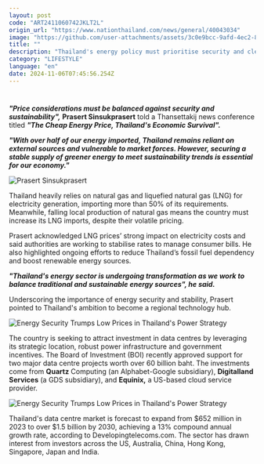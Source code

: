 ```yaml
---
layout: post
code: "ART2411060742JKLT2L"
origin_url: "https://www.nationthailand.com/news/general/40043034"
image: "https://github.com/user-attachments/assets/3c0e9bcc-9afd-4ec2-8449-c4999c7c8a23"
title: ""
description: "Thailand's energy policy must prioritise security and cleaner sources rather than focus solely on low prices to cut living and business costs, the Energy Ministry’s permanent secretary said on Wednesday."
category: "LIFESTYLE"
language: "en"
date: 2024-11-06T07:45:56.254Z
---
```


# 









_**"Price considerations must be balanced against security and sustainability",**_ **Prasert Sinsukprasert** told a Thansettakij news conference titled _**"The Cheap Energy Price, Thailand's Economic Survival".**_

_**"With over half of our energy imported, Thailand remains reliant on external sources and vulnerable to market forces. However, securing a stable supply of greener energy to meet sustainability trends is essential for our economy."**_

  ![Prasert Sinsukprasert](https://github.com/user-attachments/assets/de2f6d3b-b839-43d1-841d-31595dade32d)

Thailand heavily relies on natural gas and liquefied natural gas (LNG) for electricity generation, importing more than 50% of its requirements. Meanwhile, falling local production of natural gas means the country must increase its LNG imports, despite their volatile pricing.

Prasert acknowledged LNG prices’ strong impact on electricity costs and said authorities are working to stabilise rates to manage consumer bills. He also highlighted ongoing efforts to reduce Thailand’s fossil fuel dependency and boost renewable energy sources.

_**"Thailand's energy sector is undergoing transformation as we work to balance traditional and sustainable energy sources", he said.**_



Underscoring the importance of energy security and stability, Prasert pointed to Thailand's ambition to become a regional technology hub.

  ![Energy Security Trumps Low Prices in Thailand\'s Power Strategy](https://github.com/user-attachments/assets/e5a73967-0c7c-46bb-8afb-2f4a8341cff1)

The country is seeking to attract investment in data centres by leveraging its strategic location, robust power infrastructure and government incentives. The Board of Investment (BOI) recently approved support for two major data centre projects worth over 60 billion baht. The investments come from **Quartz** Computing (an Alphabet-Google subsidiary), **Digitalland Services** (a GDS subsidiary), and **Equinix,** a US-based cloud service provider.

  ![Energy Security Trumps Low Prices in Thailand\'s Power Strategy](https://github.com/user-attachments/assets/96bdfb72-3031-4387-932c-63103a5425da)

Thailand's data centre market is forecast to expand from $652 million in 2023 to over $1.5 billion by 2030, achieving a 13% compound annual growth rate, according to Developingtelecoms.com. The sector has drawn interest from investors across the US, Australia, China, Hong Kong, Singapore, Japan and India.